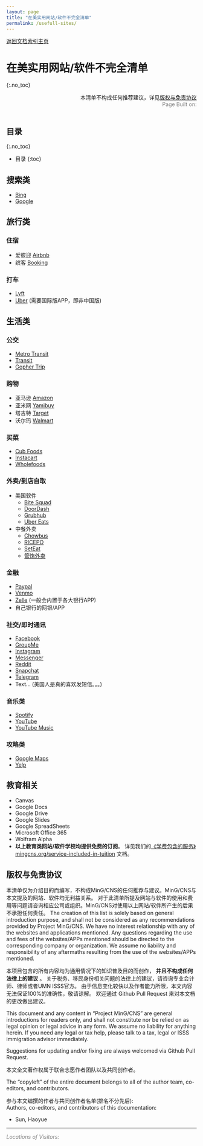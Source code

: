 ```yaml
---
layout: page
title: "在美实用网站/软件不完全清单"
permalink: /usefull-sites/
---
```


<div>
<a href="http://www.mingcns.org">返回文档索引主页</a>
</div>

# 在美实用网站/软件不完全清单
{:.no_toc}

<div align="right">
本清单不构成任何推荐建议，详见<a href="#版权与免责协议">版权与免责协议</a><br>
<div style="color: grey">
Page Built on:
<i><script type="text/javascript"> document.write(document.lastModified); </script></i>
</div>
</div><br>

## 目录
{:.no_toc}

* 目录
{:toc}


## 搜索类
  * [Bing](https://www.bing.com/)
  * [Google](https://www.google.com/)

## 旅行类

### 住宿
  * 爱彼迎 [Airbnb](https://www.airbnb.com/)
  * 缤客 [Booking](https://www.booking.com/)

### 打车
  * [Lyft](https://www.lyft.com/)
  * [Uber](https://www.uber.com/) (需要国际版APP，即非中国版)

## 生活类

### 公交
  * [Metro Transit](https://www.uber.com/)
  * [Transit](https://transitapp.com/)
  * [Gopher Trip](https://www.pts.umn.edu/bus/gophertrip)

### 购物

  * 亚马逊 [Amazon](https://www.amazon.com/)
  * 亚米网 [Yamibuy](https://www.yamibuy.com/zh)
  * 塔吉特 [Target](https://www.target.com/)
  * 沃尔玛 [Walmart](https://www.walmart.com/)

### 买菜

  * [Cub Foods](https://www.cub.com/)
  * [Instacart](https://www.instacart.com/)
  * [Wholefoods](https://www.wholefoodsmarket.com/)

### 外卖/到店自取

  * 美国软件
    * [Bite Squad](https://www.bitesquad.com/)
    * [DoorDash](https://www.doordash.com/)
    * [Grubhub](https://www.grubhub.com/)
    * [Uber Eats](https://www.ubereats.com/en-US/)
  * 中餐外卖
    * [Chowbus](https://www.chowbus.com/)
    * [RICEPO](https://www.ricepo.com/)
    * [SetEat](https://www.linkedin.com/company/seteat)
    * [管饱外卖](http://www.guanbaousa.com/)

### 金融

  * [Paypal](https://www.paypal.com/us/home)
  * [Venmo](https://venmo.com/)
  * [Zelle](https://www.zellepay.com/) (一般会内置于各大银行APP)
  * 自己银行的网银/APP

### 社交/即时通讯

  * [Facebook](https://www.facebook.com/)
  * [GroupMe](https://groupme.com/en-US/)
  * [Instagram](https://www.instagram.com/)
  * [Messenger](https://www.messenger.com/)
  * [Reddit](https://www.reddit.com/)
  * [Snapchat](https://www.snapchat.com/)
  * [Telegram](https://telegram.org/)
  * Text... (美国人是真的喜欢发短信。。。)

### 音乐类

  * [Spotify](https://www.spotify.com/us/)
  * [YouTube](https://www.youtube.com/)
  * [YouTube Music](https://music.youtube.com/)

### 攻略类

  * [Google Maps](https://www.google.com/maps/)
  * [Yelp](https://www.yelp.com/)

## 教育相关

  * Canvas
  * Google Docs
  * Google Drive
  * Google Slides
  * Google SpreadSheets
  * Microsoft Office 365
  * Wolfram Alpha
  * **以上教育类网站/软件学校均提供免费的订阅**。 详见我们的[《学费包含的服务》mingcns.org/service-included-in-tuition](https://www.mingcns.org/service-included-in-tuition/) 文档。


## 版权与免责协议
本清单仅为介绍目的而编写，不构成MinG/CNS的任何推荐与建议。MinG/CNS与本文提及的网站、软件均无利益关系。
对于此清单所提及网站与软件的使用和费用等问题请咨询相应公司或组织。MinG/CNS对使用以上网站/软件所产生的后果不承担任何责任。
The creation of this list is solely based on general introduction purpose,
and shall not be considered as any recommendations provided by Project MinG/CNS.
We have no interest relationship with any of the websites and applications mentioned.
Any questions regarding the use and fees of the websites/APPs mentioned should be directed to the corresponding company or organization.
We assume no liability and responsibility of any aftermaths resulting from the use of the websites/APPs mentioned.  

本项目包含的所有内容均为通用情况下的知识普及目的而创作， **并且不构成任何法律上的建议** 。
关于税务、移民身份相关问题的法律上的建议，请咨询专业会计师、律师或者UMN ISSS官方。
由于信息变化较快以及作者能力所限，本文内容无法保证100%的准确性，敬请谅解。
欢迎通过 Github Pull Request 来对本文档的更改做出建议。

This document and any content in “Project MinG/CNS” are general introductions for readers only,
and shall not constitute nor be relied on as legal opinion or legal advice in any form.
We assume no liability for anything herein.
If you need any legal or tax help, please talk to a tax, legal or ISSS immigration advisor immediately.

Suggestions for updating and/or fixing are always welcomed via Github Pull Request.

本文全文著作权属于联合志愿作者团队以及共同创作者。

The “copyleft” of the entire document belongs to all of the author team, co-editors, and contributors.  

参与本文编撰的作者与共同创作者名单(排名不分先后):  
Authors, co-editors, and contributors of this documentation:

* Sun, Haoyue

---
_<font color="grey">Locations of Visitors: </font>_
<div style="width: 50%; ">
<script type='text/javascript' id='clustrmaps' src='//cdn.clustrmaps.com/map_v2.js?cl=ffffff&w=a&t=tt&d=6dgA5xsRget7ciqINHnS-LTZ2Bt67OdMGfiecR3Qa-8&cmo=ff0000&cmn=ff7a00&ct=ffffff&co=2d78ad'></script>
</div>

